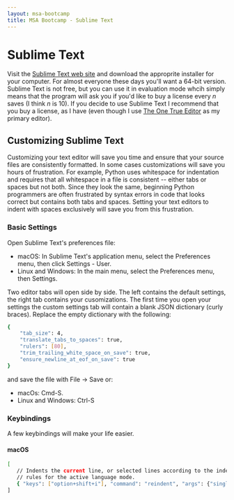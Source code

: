 ```yaml
---
layout: msa-bootcamp
title: MSA Bootcamp - Sublime Text
---
```


# Sublime Text

Visit the [Sublime Text web site](http://www.sublimetext.com/) and download the approprite installer for your computer. For almost everyone these days you'll want a 64-bit version. Sublime Text is not free, but you can use it in evaluation mode whcih simply means that the program will ask you if you'd like to buy a license every *n* saves (I think *n* is 10). If you decide to use Sublime Text I recommend that you buy a license, as I have (even though I use [The One True Editor](http://www.gnu.org/software/emacs/) as my primary editor).


## Customizing Sublime Text

Customizing your text editor will save you time and ensure that your source files are consistently formatted. In some cases customizations will save you hours of frustration. For example, Python uses whitespace for indentation and requires that all whitespace in a file is consistent -- either tabs or spaces but not both. Since they look the same, beginning Python programmers are often frustrated by syntax errors in code that looks correct but contains both tabs and spaces. Setting your text editors to indent with spaces exclusively will save you from this frustration.

### Basic Settings

Open Sublime Text's preferences file:
- macOS: In Sublime Text's application menu, select the Preferences menu, then click Settings - User.
- Linux and Windows: In the main menu, select the Preferences menu, then Settings.

Two editor tabs will open side by side. The left contains the default settings, the right tab contains your cusomizations. The first time you open your settings the custom settings tab will contain a blank JSON dictionary (curly braces). Replace the empty dictionary with the following:

```sh
{
    "tab_size": 4,
    "translate_tabs_to_spaces": true,
    "rulers": [80],
    "trim_trailing_white_space_on_save": true,
    "ensure_newline_at_eof_on_save": true
}
```

and save the file with File -> Save or:
- macOs: Cmd-S.
- Linux and Windows: Ctrl-S

### Keybindings

A few keybindings will make your life easier.

#### macOS

```sh
[
   // Indents the current line, or selected lines according to the indentation
   // rules for the active language mode.
   { "keys": ["option+shift+i"], "command": "reindent", "args": {"single_line": true}}
]
```
